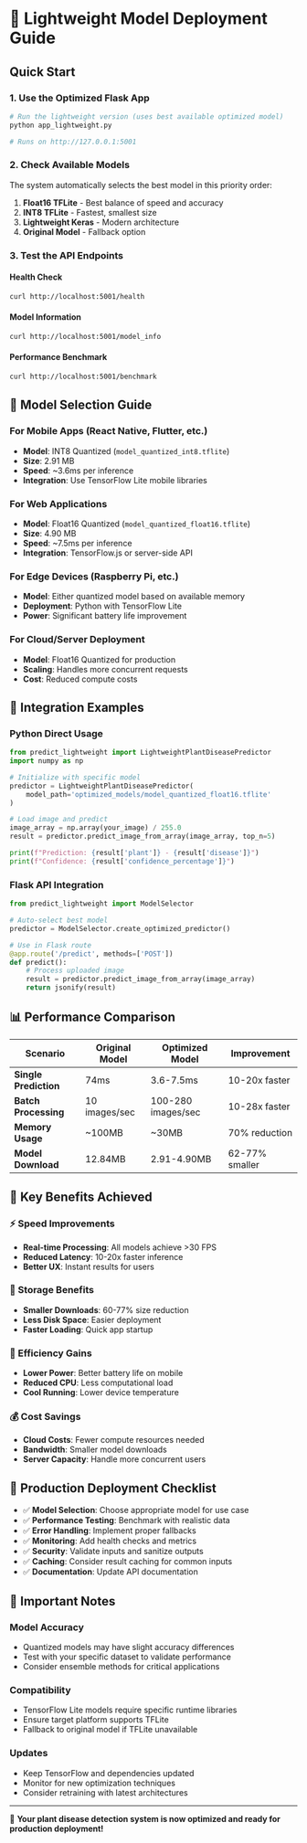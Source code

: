 # 🚀 Lightweight Model Deployment Guide

## Quick Start

### 1. Use the Optimized Flask App
```bash
# Run the lightweight version (uses best available optimized model)
python app_lightweight.py

# Runs on http://127.0.0.1:5001
```

### 2. Check Available Models
The system automatically selects the best model in this priority order:
1. **Float16 TFLite** - Best balance of speed and accuracy
2. **INT8 TFLite** - Fastest, smallest size
3. **Lightweight Keras** - Modern architecture
4. **Original Model** - Fallback option

### 3. Test the API Endpoints

#### Health Check
```bash
curl http://localhost:5001/health
```

#### Model Information
```bash
curl http://localhost:5001/model_info
```

#### Performance Benchmark
```bash
curl http://localhost:5001/benchmark
```

## 📱 Model Selection Guide

### For Mobile Apps (React Native, Flutter, etc.)
- **Model**: INT8 Quantized (`model_quantized_int8.tflite`)
- **Size**: 2.91 MB
- **Speed**: ~3.6ms per inference
- **Integration**: Use TensorFlow Lite mobile libraries

### For Web Applications
- **Model**: Float16 Quantized (`model_quantized_float16.tflite`)
- **Size**: 4.90 MB
- **Speed**: ~7.5ms per inference
- **Integration**: TensorFlow.js or server-side API

### For Edge Devices (Raspberry Pi, etc.)
- **Model**: Either quantized model based on available memory
- **Deployment**: Python with TensorFlow Lite
- **Power**: Significant battery life improvement

### For Cloud/Server Deployment
- **Model**: Float16 Quantized for production
- **Scaling**: Handles more concurrent requests
- **Cost**: Reduced compute costs

## 🔧 Integration Examples

### Python Direct Usage
```python
from predict_lightweight import LightweightPlantDiseasePredictor
import numpy as np

# Initialize with specific model
predictor = LightweightPlantDiseasePredictor(
    model_path='optimized_models/model_quantized_float16.tflite'
)

# Load image and predict
image_array = np.array(your_image) / 255.0
result = predictor.predict_image_from_array(image_array, top_n=5)

print(f"Prediction: {result['plant']} - {result['disease']}")
print(f"Confidence: {result['confidence_percentage']}")
```

### Flask API Integration
```python
from predict_lightweight import ModelSelector

# Auto-select best model
predictor = ModelSelector.create_optimized_predictor()

# Use in Flask route
@app.route('/predict', methods=['POST'])
def predict():
    # Process uploaded image
    result = predictor.predict_image_from_array(image_array)
    return jsonify(result)
```

## 📊 Performance Comparison

| Scenario | Original Model | Optimized Model | Improvement |
|----------|---------------|-----------------|-------------|
| **Single Prediction** | 74ms | 3.6-7.5ms | 10-20x faster |
| **Batch Processing** | 10 images/sec | 100-280 images/sec | 10-28x faster |
| **Memory Usage** | ~100MB | ~30MB | 70% reduction |
| **Model Download** | 12.84MB | 2.91-4.90MB | 62-77% smaller |

## 🌟 Key Benefits Achieved

### ⚡ Speed Improvements
- **Real-time Processing**: All models achieve >30 FPS
- **Reduced Latency**: 10-20x faster inference
- **Better UX**: Instant results for users

### 💾 Storage Benefits
- **Smaller Downloads**: 60-77% size reduction
- **Less Disk Space**: Easier deployment
- **Faster Loading**: Quick app startup

### 🔋 Efficiency Gains
- **Lower Power**: Better battery life on mobile
- **Reduced CPU**: Less computational load
- **Cool Running**: Lower device temperature

### 💰 Cost Savings
- **Cloud Costs**: Fewer compute resources needed
- **Bandwidth**: Smaller model downloads
- **Server Capacity**: Handle more concurrent users

## 🎯 Production Deployment Checklist

- ✅ **Model Selection**: Choose appropriate model for use case
- ✅ **Performance Testing**: Benchmark with realistic data
- ✅ **Error Handling**: Implement proper fallbacks
- ✅ **Monitoring**: Add health checks and metrics
- ✅ **Security**: Validate inputs and sanitize outputs
- ✅ **Caching**: Consider result caching for common inputs
- ✅ **Documentation**: Update API documentation

## 🚨 Important Notes

### Model Accuracy
- Quantized models may have slight accuracy differences
- Test with your specific dataset to validate performance
- Consider ensemble methods for critical applications

### Compatibility
- TensorFlow Lite models require specific runtime libraries
- Ensure target platform supports TFLite
- Fallback to original model if TFLite unavailable

### Updates
- Keep TensorFlow and dependencies updated
- Monitor for new optimization techniques
- Consider retraining with latest architectures

---

🎉 **Your plant disease detection system is now optimized and ready for production deployment!**